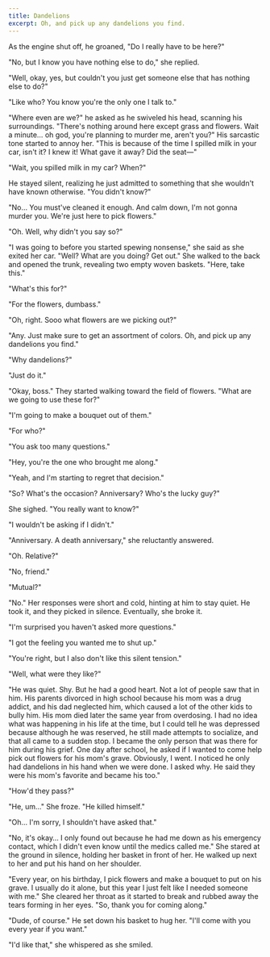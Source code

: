 ```yaml
---
title: Dandelions
excerpt: Oh, and pick up any dandelions you find.
---
```


As the engine shut off, he groaned, "Do I really have to be here?"

"No, but I know you have nothing else to do," she replied.

"Well, okay, yes, but couldn't you just get someone else that has nothing else to do?"

"Like who? You know you're the only one I talk to."

"Where even are we?" he asked as he swiveled his head, scanning his surroundings. "There's nothing around here except grass and flowers. Wait a minute… oh god, you're planning to murder me, aren't you?" His sarcastic tone started to annoy her. "This is because of the time I spilled milk in your car, isn't it? I knew it! What gave it away? Did the seat—"

"Wait, you spilled milk in my car? When?"

He stayed silent, realizing he just admitted to something that she wouldn't have known otherwise. "You didn't know?"

"No… You must've cleaned it enough. And calm down, I'm not gonna murder you. We're just here to pick flowers."

"Oh. Well, why didn't you say so?"

"I was going to before you started spewing nonsense," she said as she exited her car. "Well? What are you doing? Get out." She walked to the back and opened the trunk, revealing two empty woven baskets. "Here, take this."

"What's this for?"

"For the flowers, dumbass."

"Oh, right. Sooo what flowers are we picking out?"

"Any. Just make sure to get an assortment of colors. Oh, and pick up any dandelions you find."

"Why dandelions?"

"Just do it."

"Okay, boss." They started walking toward the field of flowers. "What are we going to use these for?"

"I'm going to make a bouquet out of them."

"For who?"

"You ask too many questions."

"Hey, you're the one who brought me along."

"Yeah, and I'm starting to regret that decision."

"So? What's the occasion? Anniversary? Who's the lucky guy?"

She sighed. "You really want to know?"

"I wouldn't be asking if I didn't."

"Anniversary. A death anniversary," she reluctantly answered.

"Oh. Relative?"

"No, friend."

"Mutual?"

"No." Her responses were short and cold, hinting at him to stay quiet. He took it, and they picked in silence. Eventually, she broke it.

"I'm surprised you haven't asked more questions."

"I got the feeling you wanted me to shut up."

"You're right, but I also don't like this silent tension."

"Well, what were they like?"

"He was quiet. Shy. But he had a good heart. Not a lot of people saw that in him. His parents divorced in high school because his mom was a drug addict, and his dad neglected him, which caused a lot of the other kids to bully him. His mom died later the same year from overdosing. I had no idea what was happening in his life at the time, but I could tell he was depressed because although he was reserved, he still made attempts to socialize, and that all came to a sudden stop. I became the only person that was there for him during his grief. One day after school, he asked if I wanted to come help pick out flowers for his mom's grave. Obviously, I went. I noticed he only had dandelions in his hand when we were done. I asked why. He said they were his mom's favorite and became his too."

"How'd they pass?"

"He, um…" She froze. "He killed himself."

"Oh… I'm sorry, I shouldn't have asked that."

"No, it's okay… I only found out because he had me down as his emergency contact, which I didn't even know until the medics called me." She stared at the ground in silence, holding her basket in front of her. He walked up next to her and put his hand on her shoulder.

"Every year, on his birthday, I pick flowers and make a bouquet to put on his grave. I usually do it alone, but this year I just felt like I needed someone with me." She cleared her throat as it started to break and rubbed away the tears forming in her eyes. "So, thank you for coming along."

"Dude, of course." He set down his basket to hug her. "I'll come with you every year if you want."

"I'd like that," she whispered as she smiled.
